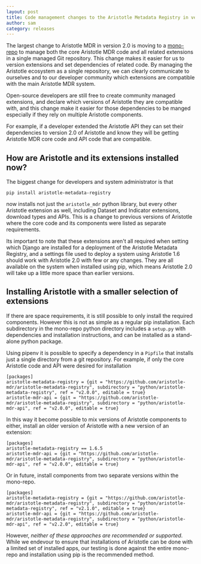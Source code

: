 ```yaml
---
layout: post
title: Code management changes to the Aristotle Metadata Registry in version 2.0
author: sam
category: releases
---
```


The largest change to Aristotle MDR in version 2.0 is moving to a [mono-repo](https://developer.atlassian.com/blog/2015/10/monorepos-in-git/) to manage both the core Aristotle MDR code and all related extensions in a single managed Git repository. This change makes it easier for us to version extensions and set dependencies of related code. By managing the Aristotle ecosystem as a single repository, we can clearly communicate to ourselves and to our developer community which extensions are compatible with the main Aristotle MDR system.

Open-source developers are still free to create community managed extensions, and declare which versions of Aristotle they are compatible with, and this change make it easier for those dependencies to be manged especially if they rely on multiple Aristotle components.

For example, if a developer extended the Aristotle API they can set their dependencies to version 2.0 of Aristotle and know they will be getting Aristotle MDR core code and API code that are compatible.


## How are Aristotle and its extensions installed now?
The biggest change for developers and system administrator is that

    pip install aristotle-metadata-registry

now installs not just the `aristotle_mdr` python library, but every other Aristotle extension as well, including Dataset and Indicator extensions, download types and APIs. This is a change to previous versions of Aristotle where the core code and its components were listed as separate requirements.

Its important to note that these extensions aren't all required when setting which Django are installed for a deployment of the Aristotle Metadata Registry, and a settings file used to deploy a system using Aristotle 1.6 should work with Aristotle 2.0 with few or any changes. They are all available on the system when installed using pip, which means Aristotle 2.0 will take up a little more space than earlier versions.

## Installing Aristotle with a smaller selection of extensions

If there are space requirements, it is still possible to only install the required components. However this is not as simple as a regular pip installation. Each subdirectory in the mono-repo python directory includes a `setup.py` with dependencies and installation instructions, and can be installed as a stand-alone python package.

Using pipenv it is possible to specify a dependency in a `Pipfile` that installs just a single directory from a git repository. For example, if only the core Aristotle code and API were desired for installation

    [packages]
    aristotle-metadata-registry = {git = "https://github.com/aristotle-mdr/aristotle-metadata-registry", subdirectory = "python/aristotle-metadata-registry", ref = "v2.0.0", editable = true}
    aristotle-mdr-api = {git = "https://github.com/aristotle-mdr/aristotle-metadata-registry", subdirectory = "python/aristotle-mdr-api", ref = "v2.0.0", editable = true}

In this way it become possible to mix versions of Aristotle components to either, install an older version of Aristotle with a new version of an extension:

    [packages]
    aristotle-metadata-registry == 1.6.5
    aristotle-mdr-api = {git = "https://github.com/aristotle-mdr/aristotle-metadata-registry", subdirectory = "python/aristotle-mdr-api", ref = "v2.0.0", editable = true}

Or in future, install components from two separate versions within the mono-repo.

    [packages]
    aristotle-metadata-registry = {git = "https://github.com/aristotle-mdr/aristotle-metadata-registry", subdirectory = "python/aristotle-metadata-registry", ref = "v2.1.0", editable = true}
    aristotle-mdr-api = {git = "https://github.com/aristotle-mdr/aristotle-metadata-registry", subdirectory = "python/aristotle-mdr-api", ref = "v2.2.0", editable = true}

However, *neither of these approaches are recommended or supported*. While we endevour to ensure that installations of Aristotle can be done with a limited set of installed apps, our testing is done against the entire mono-repo and installation using pip is the recommended method.
